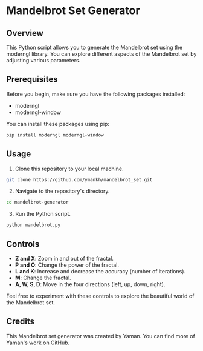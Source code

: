 # Mandelbrot Set Generator

## Overview

This Python script allows you to generate the Mandelbrot set using the moderngl library. You can explore different aspects of the Mandelbrot set by adjusting various parameters.

## Prerequisites

Before you begin, make sure you have the following packages installed:

- moderngl
- moderngl-window

You can install these packages using pip:

```bash
pip install moderngl moderngl-window
```

## Usage

1. Clone this repository to your local machine.

```bash
git clone https://github.com/ymankh/mandelbrot_set.git
```

2. Navigate to the repository's directory.

```bash
cd mandelbrot-generator
```

3. Run the Python script.

```bash
python mandelbrot.py
```

## Controls

- **Z and X**: Zoom in and out of the fractal.
- **P and O**: Change the power of the fractal.
- **L and K**: Increase and decrease the accuracy (number of iterations).
- **M**: Change the fractal.
- **A, W, S, D**: Move in the four directions (left, up, down, right).

Feel free to experiment with these controls to explore the beautiful world of the Mandelbrot set.

## Credits

This Mandelbrot set generator was created by Yaman. You can find more of Yaman's work on GitHub.
